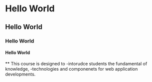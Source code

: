 # Hello World
## Hello World
### Hello World
#### Hello World

** This course is designed to 
-intorudce students the fundamental of knowledge, 
-technologies and componenets for web application developments.
